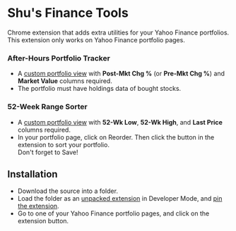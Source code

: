 # Shu's Finance Tools
Chrome extension that adds extra utilities for your Yahoo Finance portfolios.  
This extension only works on Yahoo Finance portfolio pages.

### After-Hours Portfolio Tracker
- A [custom portfolio view](https://help.yahoo.com/kb/set-custom-views-portfolios-sln5231.html) with **Post-Mkt Chg %** (or **Pre-Mkt Chg %**) and **Market Value** columns required.
- The portfolio must have holdings data of bought stocks.

### 52-Week Range Sorter
- A [custom portfolio view](https://help.yahoo.com/kb/set-custom-views-portfolios-sln5231.html) with **52-Wk Low**, **52-Wk High**, and **Last Price** columns required.
- In your portfolio page, click on Reorder. Then click the button in the extension to sort your portfolio.  
  Don't forget to Save!

## Installation
- Download the source into a folder.
- Load the folder as an [unpacked extension](https://developer.chrome.com/docs/extensions/get-started/tutorial/hello-world#load-unpacked) in Developer Mode, and [pin the extension](https://developer.chrome.com/docs/extensions/get-started/tutorial/hello-world#pin_the_extension).
- Go to one of your Yahoo Finance portfolio pages, and click on the extension button.
